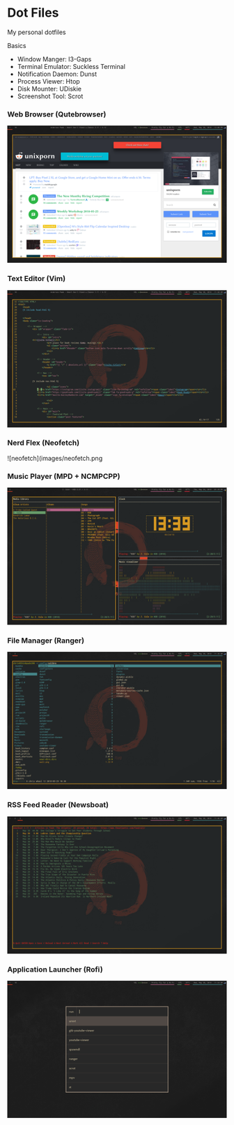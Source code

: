 # Dot Files

My personal dotfiles

Basics
+ Window Manger: I3-Gaps
+ Terminal Emulator: Suckless Terminal
+ Notification Daemon: Dunst
+ Process Viewer: Htop
+ Disk Mounter: UDiskie
+ Screenshot Tool: Scrot

### Web Browser (Qutebrowser)
![qutebrowser](images/qutebrowser.png)

### Text Editor (Vim)
![vim](images/vim.png)

### Nerd Flex (Neofetch)
![neofetch](images/neofetch.png

### Music Player (MPD + NCMPCPP)
![ncmpcpp](images/ncmpcpp.png)

### File Manager (Ranger)
![ranger](images/ranger.png)

### RSS Feed Reader (Newsboat)
![newsboat](images/newsboat.png)

### Application Launcher (Rofi)
![rofi](images/rofi.png)


